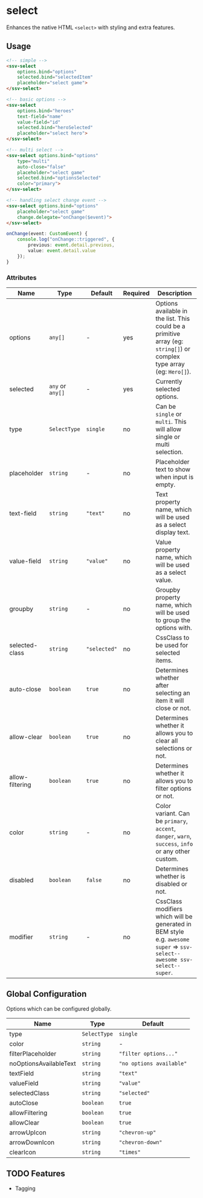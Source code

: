 # select
Enhances the native HTML `<select>` with styling and extra features.

## Usage

```html
<!-- simple -->
<ssv-select 
    options.bind="options"
    selected.bind="selectedItem"
    placeholder="select game">
</ssv-select>

<!-- basic options -->
<ssv-select 
    options.bind="heroes"
    text-field="name"
    value-field="id"
    selected.bind="heroSelected"
    placeholder="select hero">
</ssv-select>

<!-- multi select -->
<ssv-select options.bind="options" 
    type="multi"
    auto-close="false"
    placeholder="select game"
    selected.bind="optionsSelected"
    color="primary">
</ssv-select>

<!-- handling select change event -->
<ssv-select options.bind="options"
    placeholder="select game"
    change.delegate="onChange($event)">
</ssv-select>
```

```ts
onChange(event: CustomEvent) {
    console.log("onChange::triggered", {
        previous: event.detail.previous,
        value: event.detail.value
    });
}
```

### Attributes

| Name            | Type             | Default      | Required | Description                                                                                                              |
|-----------------|------------------|--------------|----------|--------------------------------------------------------------------------------------------------------------------------|
| options         | `any[]`          | -            | yes      | Options available in the list. This could be a primitive array (eg: `string[]`) or complex type array (eg: `Hero[]`).    |
| selected        | `any` or `any[]` | -            | yes      | Currently selected options.                                                                                              |
| type            | `SelectType`     | `single`     | no       | Can be `single` or `multi`. This will allow single or multi selection.                                                   |
| placeholder     | `string`         | -            | no       | Placeholder text to show when input is empty.                                                                            |
| text-field      | `string`         | `"text"`     | no       | Text property name, which will be used as a select display text.                                                         |
| value-field     | `string`         | `"value"`    | no       | Value property name, which will be used as a select value.                                                               |
| groupby         | `string`         | -            | no       | Groupby property name, which will be used to group the options with.                                                     |
| selected-class  | `string`         | `"selected"` | no       | CssClass to be used for selected items.                                                                                  |
| auto-close      | `boolean`        | `true`       | no       | Determines whether after selecting an item it will close or not.                                                         |
| allow-clear     | `boolean`        | `true`       | no       | Determines whether it allows you to clear all selections or not.                                                         |
| allow-filtering | `boolean`        | `true`       | no       | Determines whether it allows you to filter options or not.                                                               |
| color           | `string`         | -            | no       | Color variant. Can be `primary`, `accent`, `danger`, `warn`, `success`, `info` or any other custom.                      |
| disabled        | `boolean`        | `false`      | no       | Determines whether is disabled or not.                                                                                   |
| modifier        | `string`         | -            | no       | CssClass modifiers which will be generated in BEM style e.g. `awesome super` => `ssv-select--awesome ssv-select--super`. |

## Global Configuration
Options which can be configured globally.

| Name                   | Type         | Default                  |
|------------------------|--------------|--------------------------|
| type                   | `SelectType` | `single`                 |
| color                  | `string`     | -                        |
| filterPlaceholder      | `string`     | `"filter options..."`    |
| noOptionsAvailableText | `string`     | `"no options available"` |
| textField              | `string`     | `"text"`                 |
| valueField             | `string`     | `"value"`                |
| selectedClass          | `string`     | `"selected"`             |
| autoClose              | `boolean`    | `true`                   |
| allowFiltering         | `boolean`    | `true`                   |
| allowClear             | `boolean`    | `true`                   |
| arrowUpIcon            | `string`     | `"chevron-up"`           |
| arrowDownIcon          | `string`     | `"chevron-down"`         |
| clearIcon              | `string`     | `"times"`                |

## TODO Features
- Tagging